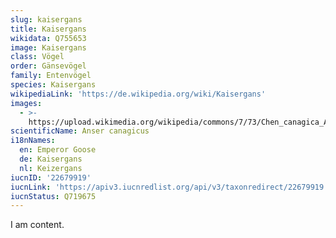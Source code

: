 ```yaml
---
slug: kaisergans
title: Kaisergans
wikidata: Q755653
image: Kaisergans
class: Vögel
order: Gänsevögel
family: Entenvögel
species: Kaisergans
wikipediaLink: 'https://de.wikipedia.org/wiki/Kaisergans'
images:
  - >-
    https://upload.wikimedia.org/wikipedia/commons/7/73/Chen_canagica_Adak_Island_1.jpg
scientificName: Anser canagicus
i18nNames:
  en: Emperor Goose
  de: Kaisergans
  nl: Keizergans
iucnID: '22679919'
iucnLink: 'https://apiv3.iucnredlist.org/api/v3/taxonredirect/22679919'
iucnStatus: Q719675
---
```


I am content.

